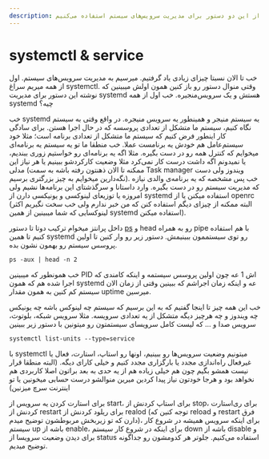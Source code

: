 ```yaml
---
description: از این دو دستور برای مدیریت سرویس‌های سیستم استفاده می‌کنیم.
---
```


# systemctl & service

خب تا الان نسبتا چیزای زیادی یاد گرفتیم. میرسیم به مدیریت سرویس‌های سیستم. اول از همه میریم سراغ systemctl. وقتی منوال دستور رو باز کنین همون اولش میبینین که نوشته این دستور برای مدیریت systemd هستش و یک سرویس‌منجیره. خب اول از همه systemd چیه؟

&#x20;خب systemd یه سیستم منیجر و همینطور یه سرویس منیجره. در واقع وقتی به سیستم نگاه کنیم، سیستم ما متشکل از تعدادی پروسسه که در حال اجرا هستن. برای سادگی کار اینطور فرض کنیم که سیستم ما متشکل از تعدادی برنامه است؛ مثلا خود سیستم‌عامل هم خودش یه برنامست عملا. خب منطقا ما تو یه سیستم یه برنامه‌ای میخوایم که کنترل همه رو در دست بگیره. مثلا اگه یه برنامه‌ای رو خواستیم زوری ببندیم، یا نمیدونم اگه داشت درست کار نمی‌کرد مثلا وضعیت کارکردشو ببینیم یا هر نیاز این مدلی (ممکنه تا الان ذهنتون رفته باشه به سمت Task manager ویندوز ولی دست نگه‌دارین میخوایم به چیز بزرگتری برسیم). خب پس مشخصه که یه برنامه‌ی والدی نیازه که مدیریت سیستم رو در دست بگیره. وارد داستانا و سرگذشتای این برنامه‌ها نشیم ولی امروزه یا توزیعای لینوکسی و یونیکسی دارن از systemd استفاده میکنن یا از openrc (البته ممکنه از چیزای دیگم استفاده کنن که من خبر ندارم ولی خب سخت نگیریم اکثر لینوکسایی که شما میبینین از همین systemd استفاده میکنن).

داخل پرانتز میخوام ترکیب دوتا تا دستور [ps](ps.md) و head رو به همراه pipe با هم استفاده کنیم تا همین systemd رو توی سیستممون ببینیمش. دستور زیر رو وار کنین تا اولین پروسس سیستم رو بهمون نشون بده.

```
ps -aux | head -n 2 
```

خب همونطور که میبینین PID اش 1 عه چون اولین پروسس سیستمه و اینکه کامندی که اجرا شده هم که همون systemd عه و اینکه زمان اجراشم که ببینین وقتی از زمان الان سیستم کم کنین به همون مقدار uptime میرسین.

خب این همه چیز تا اینجا گفتیم که به این برسیم که سیستم چه لینوکس باشه چه یونیکس چه ویندوز و چه هرچیز دیگه متشکل از یه تعدادی سرویسه. مثلا سرویس شبکه، بلوتوث، سرویس صدا و ... که لیست کامل سرویسای سیستمتون رو میتونین با دستور زیر ببینین

```
systemctl list-units --type=service
```

با systemctl میتونیم وضعیت سرویس‌ها رو ببینیم، اونها رو استاپ، استارت، فعال یا غیرفعال راه‌اندازی مجدد یا بارگزاری مجدد کنیم و خیلی کارای دیگه. (البته منطقا قرار نیست همشو بگیم چون هم خیلی زیاده هم از یه حدی به بعد براتون اصلا کاربردی هم نخواهد بود و هرجا خودتون نیاز پیدا کردین میرین منوالشو درست حسابی میخونین یا تو اینترنت سرچ میزنین)

برای استارت کردن یه سرویس از start، برای استاپ کردنش از stop، برای ری‌استارت کردنش از restart برای ریلود کردنش از realod (توجه کنین که reload و restart فرق دارن که تو زیربخش مربوطشون توضیح میدم)، برای اینکه سرویس همیشه در شروع کار سیستم up باشه از enable، برای اینکه در شروع کار سیستم down باشه از disable و برای دیدن وضعیت سرویسا از status استفاده می‌کنیم. جلوتر هر کدومشون رو جداگونه توضیح میدیم.

&#x20;
